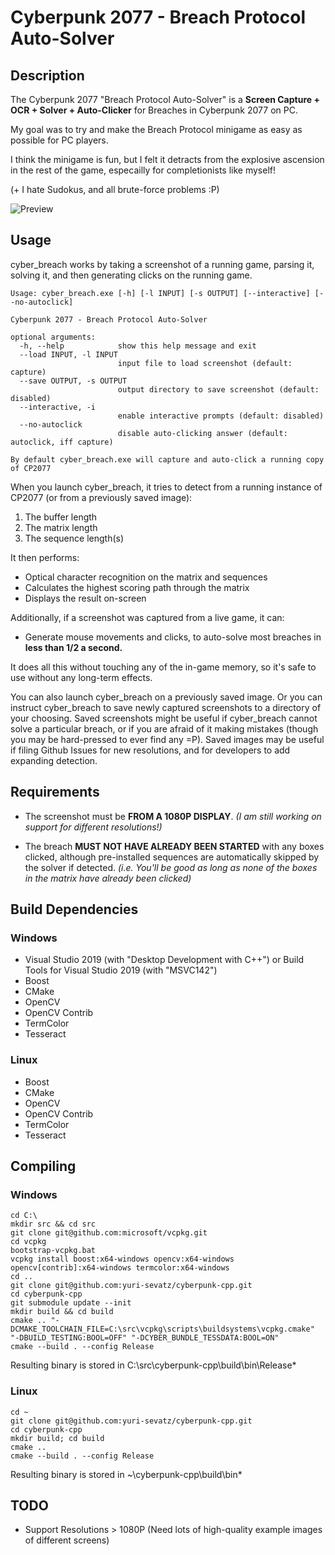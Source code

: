 # Cyberpunk 2077 - Breach Protocol Auto-Solver

## Description

The Cyberpunk 2077 "Breach Protocol Auto-Solver" is a **Screen Capture + OCR + Solver + Auto-Clicker** for Breaches in Cyberpunk 2077 on PC.

My goal was to try and make the Breach Protocol minigame as easy as possible for PC players.

I think the minigame is fun, but I felt it detracts from the explosive ascension in the rest of the game, especailly for completionists like myself!

(+ I hate Sudokus, and all brute-force problems :P)

![Preview](/PREVIEW.apng?raw=true "Animated Preview")

## Usage

cyber_breach works by taking a screenshot of a running game, parsing it, solving it, and then generating clicks on the running game.

```
Usage: cyber_breach.exe [-h] [-l INPUT] [-s OUTPUT] [--interactive] [--no-autoclick]

Cyberpunk 2077 - Breach Protocol Auto-Solver

optional arguments:
  -h, --help            show this help message and exit
  --load INPUT, -l INPUT
                        input file to load screenshot (default: capture)
  --save OUTPUT, -s OUTPUT
                        output directory to save screenshot (default: disabled)
  --interactive, -i
                        enable interactive prompts (default: disabled)
  --no-autoclick
                        disable auto-clicking answer (default: autoclick, iff capture)

By default cyber_breach.exe will capture and auto-click a running copy of CP2077
```

When you launch cyber_breach, it tries to detect from a running instance of CP2077 (or from a previously saved image):

1. The buffer length
2. The matrix length
3. The sequence length(s)

It then performs:

- Optical character recognition on the matrix and sequences
- Calculates the highest scoring path through the matrix
- Displays the result on-screen

Additionally, if a screenshot was captured from a live game, it can:

- Generate mouse movements and clicks, to auto-solve most breaches in **less than 1/2 a second.**

It does all this without touching any of the in-game memory, so it's safe to use without any long-term effects.

You can also launch cyber_breach on a previously saved image.  Or you can instruct cyber_breach to save newly captured screenshots to a directory of your choosing.  Saved screenshots might be useful if cyber_breach cannot solve a particular breach, or if you are afraid of it making mistakes (though you may be hard-pressed to ever find any =P).  Saved images may be useful if filing Github Issues for new resolutions, and for developers to add expanding detection.

## Requirements

- The screenshot must be **FROM A 1080P DISPLAY**.  *(I am still working on support for different resolutions!)*

- The breach **MUST NOT HAVE ALREADY BEEN STARTED** with any boxes clicked, although pre-installed sequences are automatically skipped by the solver if detected.  *(i.e. You'll be good as long as none of the boxes in the matrix have already been clicked)*

## Build Dependencies

### Windows

- Visual Studio 2019 (with "Desktop Development with C++") or Build Tools for Visual Studio 2019 (with "MSVC142")
- Boost
- CMake
- OpenCV
- OpenCV Contrib
- TermColor
- Tesseract

### Linux

- Boost
- CMake
- OpenCV
- OpenCV Contrib
- TermColor
- Tesseract

## Compiling

### Windows
```
cd C:\
mkdir src && cd src
git clone git@github.com:microsoft/vcpkg.git
cd vcpkg
bootstrap-vcpkg.bat
vcpkg install boost:x64-windows opencv:x64-windows opencv[contrib]:x64-windows termcolor:x64-windows
cd ..
git clone git@github.com:yuri-sevatz/cyberpunk-cpp.git
cd cyberpunk-cpp
git submodule update --init
mkdir build && cd build
cmake .. "-DCMAKE_TOOLCHAIN_FILE=C:\src\vcpkg\scripts\buildsystems\vcpkg.cmake" "-DBUILD_TESTING:BOOL=OFF" "-DCYBER_BUNDLE_TESSDATA:BOOL=ON"
cmake --build . --config Release
```

Resulting binary is stored in C:\src\cyberpunk-cpp\build\bin\Release\*

### Linux

```
cd ~
git clone git@github.com:yuri-sevatz/cyberpunk-cpp.git
cd cyberpunk-cpp
mkdir build; cd build
cmake ..
cmake --build . --config Release
```

Resulting binary is stored in ~\cyberpunk-cpp\build\bin\*

## TODO

- Support Resolutions > 1080P (Need lots of high-quality example images of different screens)
